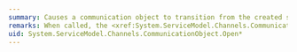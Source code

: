 ```yaml
---
summary: Causes a communication object to transition from the created state into the opened state.
remarks: When called, the <xref:System.ServiceModel.Channels.CommunicationObject.Open%2A> method causes a <xref:System.ServiceModel.Channels.CommunicationObject> to enter into the <xref:System.ServiceModel.CommunicationState.Opening> state and calls <xref:System.ServiceModel.Channels.CommunicationObject.OnOpening%2A>, <xref:System.ServiceModel.Channels.CommunicationObject.Open%2A>, and <xref:System.ServiceModel.Channels.CommunicationObject.OnOpened%2A>.  The <xref:System.ServiceModel.Channels.CommunicationObject.OnOpened%2A> method completes the <xref:System.ServiceModel.Channels.CommunicationObject.Open%2A> method by setting the state of the object to the <xref:System.ServiceModel.CommunicationState.Opened> state.
uid: System.ServiceModel.Channels.CommunicationObject.Open*
---
```

